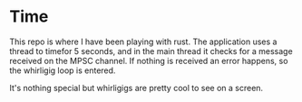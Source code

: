 # Time

This repo is where I have been playing with rust. The application uses a thread to timefor 5 seconds, and in the main thread it checks for a message received on the MPSC channel. If nothing is received an error happens, so the whirligig loop is entered. 

It's nothing special but whirligigs are pretty cool to see on a screen.
